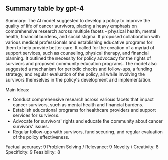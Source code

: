 ## Summary table by gpt-4
Summary: 
The AI model suggested to develop a policy to improve the quality of life of cancer survivors, placing a heavy emphasis on comprehensive research across multiple facets - physical health, mental health, financial burdens, and social stigma. It proposed collaboration with various medical professionals and establishing educative programs for them to help provide better care. It called for the creation of a myriad of support services, such as counseling, physical therapy, and financial planning. It outlined the necessity for policy advocacy for the rights of survivors and proposed community education programs. The model also suggested a mechanism for periodic checks and follow-ups, a funding strategy, and regular evaluation of the policy, all while involving the survivors themselves in the policy's development and implementation.

Main Ideas: 
- Conduct comprehensive research across various facets that impact cancer survivors, such as mental health and financial burdens.
- Establish educational programs for healthcare providers and support services for survivors.
- Advocate for survivors' rights and educate the community about cancer survivors' issues.
- Regular follow-ups with survivors, fund securing, and regular evaluation of the policy effectiveness.

Factual accuracy: 9
Problem Solving / Relevance: 9
Novelty / Creativity: 8
Specificity: 9
Feasibility: 8